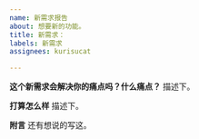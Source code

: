 ```yaml
---
name: 新需求报告
about: 想要新的功能。
title: 新需求：
labels: 新需求
assignees: kurisucat

---
```


**这个新需求会解决你的痛点吗？什么痛点？**
描述下。

**打算怎么样**
描述下。

**附言**
还有想说的写这。
